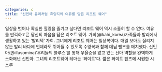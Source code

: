 ```yaml
---
categories: c
title: "신민아 유리처럼 휴양지의 여유를 담은 리조트 웨어"
---
```

일상을 벗어나 확실한 힐링을 즐기고 싶다면 리조트 웨어 역시 소홀히 할 수 없다. 여유를 만끽하고픈 당신의 마음을 담은 리조트 웨어. 가희(@kahi_korea)가족들과 발리에서 생활하고 있는 ‘발리댁’ 가희. 그녀에게 리조트 웨어는 일상복이다. 매일 보아도 질리지 않는 발리 바다에 언제라도 뛰어들 수 있도록 수영복과 함께 데님 팬츠를 매치했다. 신민아(@illusomina)‘우리들의 블루스’를 통해 우울증을 앓고 있는 선아 역할을 완벽하게 소화해낸 신민아. 그녀의 리조트웨어 테마는 ‘화이트’다. 짧은 화이트 팬츠에 시원한 시스루